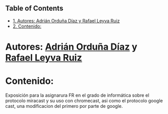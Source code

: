 <div id="table-of-contents">
<h2>Table of Contents</h2>
<div id="text-table-of-contents">
<ul>
<li><a href="#sec-1">1. Autores: Adrián Orduña Díaz y Rafael Leyva Ruiz</a></li>
<li><a href="#sec-2">2. Contenido:</a></li>
</ul>
</div>
</div>


# Autores: [Adrián Orduña Díaz](https://github.com/adriordi) y [Rafael Leyva Ruiz](https://github.com/rafaelleru)<a id="sec-1" name="sec-1"></a>

# Contenido:<a id="sec-2" name="sec-2"></a>

Exposición para la asignarura FR en el grado de informática sobre el protocolo miracast y su uso con chromecast, asi 
como el protocolo google cast, una modificacion del primero por parte de google.